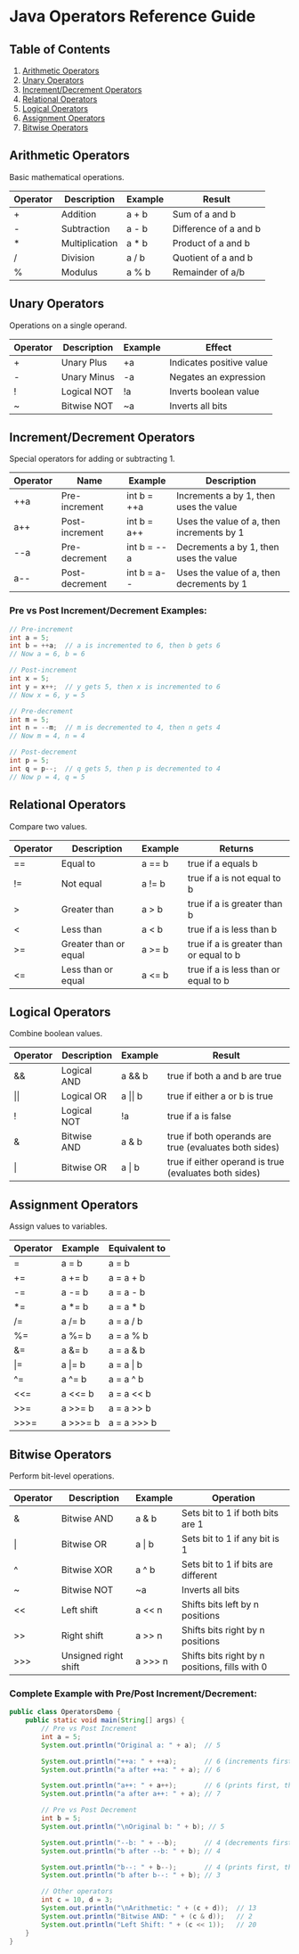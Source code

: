 # Java Operators Reference Guide

## Table of Contents
1. [Arithmetic Operators](#arithmetic-operators)
2. [Unary Operators](#unary-operators)
3. [Increment/Decrement Operators](#increment-decrement-operators)
4. [Relational Operators](#relational-operators)
5. [Logical Operators](#logical-operators)
6. [Assignment Operators](#assignment-operators)
7. [Bitwise Operators](#bitwise-operators)

## Arithmetic Operators
Basic mathematical operations.

| Operator | Description    | Example | Result                |
|----------|----------------|---------|-----------------------|
| +        | Addition       | a + b   | Sum of a and b        |
| -        | Subtraction    | a - b   | Difference of a and b |
| *        | Multiplication | a * b   | Product of a and b    |
| /        | Division       | a / b   | Quotient of a and b   |
| %        | Modulus        | a % b   | Remainder of a/b      |

## Unary Operators
Operations on a single operand.

| Operator | Description | Example | Effect                   |
|----------|-------------|---------|--------------------------|
| +        | Unary Plus  | +a      | Indicates positive value |
| -        | Unary Minus | -a      | Negates an expression    |
| !        | Logical NOT | !a      | Inverts boolean value    |
| ~        | Bitwise NOT | ~a      | Inverts all bits         |

## Increment/Decrement Operators
Special operators for adding or subtracting 1.

| Operator | Name           | Example     | Description                               |
|----------|----------------|-------------|-------------------------------------------|
| ++a      | Pre-increment  | int b = ++a | Increments a by 1, then uses the value    |
| a++      | Post-increment | int b = a++ | Uses the value of a, then increments by 1 |
| --a      | Pre-decrement  | int b = --a | Decrements a by 1, then uses the value    |
| a--      | Post-decrement | int b = a-- | Uses the value of a, then decrements by 1 |

### Pre vs Post Increment/Decrement Examples:
```java
// Pre-increment
int a = 5;
int b = ++a;  // a is incremented to 6, then b gets 6
// Now a = 6, b = 6

// Post-increment
int x = 5;
int y = x++;  // y gets 5, then x is incremented to 6
// Now x = 6, y = 5

// Pre-decrement
int m = 5;
int n = --m;  // m is decremented to 4, then n gets 4
// Now m = 4, n = 4

// Post-decrement
int p = 5;
int q = p--;  // q gets 5, then p is decremented to 4
// Now p = 4, q = 5
```

## Relational Operators
Compare two values.

| Operator | Description           | Example | Returns                                 |
|----------|-----------------------|---------|-----------------------------------------|
| ==       | Equal to              | a == b  | true if a equals b                      |
| !=       | Not equal             | a != b  | true if a is not equal to b             |
| >        | Greater than          | a > b   | true if a is greater than b             |
| <        | Less than             | a < b   | true if a is less than b                |
| >=       | Greater than or equal | a >= b  | true if a is greater than or equal to b |
| <=       | Less than or equal    | a <= b  | true if a is less than or equal to b    |

## Logical Operators
Combine boolean values.

| Operator | Description | Example  | Result                                                |
|----------|-------------|----------|-------------------------------------------------------|
| &&       | Logical AND | a && b   | true if both a and b are true                         |
| \|\|     | Logical OR  | a \|\| b | true if either a or b is true                         |
| !        | Logical NOT | !a       | true if a is false                                    |
| &        | Bitwise AND | a & b    | true if both operands are true (evaluates both sides) |
| \|       | Bitwise OR  | a \| b   | true if either operand is true (evaluates both sides) |

## Assignment Operators
Assign values to variables.

| Operator | Example  | Equivalent to |
|----------|----------|---------------|
| =        | a = b    | a = b         |
| +=       | a += b   | a = a + b     |
| -=       | a -= b   | a = a - b     |
| *=       | a *= b   | a = a * b     |
| /=       | a /= b   | a = a / b     |
| %=       | a %= b   | a = a % b     |
| &=       | a &= b   | a = a & b     |
| \|=      | a \|= b  | a = a \| b    |
| ^=       | a ^= b   | a = a ^ b     |
| <<=      | a <<= b  | a = a << b    |
| >>=      | a >>= b  | a = a >> b    |
| >>>=     | a >>>= b | a = a >>> b   |

## Bitwise Operators
Perform bit-level operations.

| Operator | Description          | Example | Operation                                      |
|----------|----------------------|---------|------------------------------------------------|
| &        | Bitwise AND          | a & b   | Sets bit to 1 if both bits are 1               |
| \|       | Bitwise OR           | a \| b  | Sets bit to 1 if any bit is 1                  |
| ^        | Bitwise XOR          | a ^ b   | Sets bit to 1 if bits are different            |
| ~        | Bitwise NOT          | ~a      | Inverts all bits                               |
| <<       | Left shift           | a << n  | Shifts bits left by n positions                |
| >>       | Right shift          | a >> n  | Shifts bits right by n positions               |
| >>>      | Unsigned right shift | a >>> n | Shifts bits right by n positions, fills with 0 |

### Complete Example with Pre/Post Increment/Decrement:

```java
public class OperatorsDemo {
    public static void main(String[] args) {
        // Pre vs Post Increment
        int a = 5;
        System.out.println("Original a: " + a);  // 5

        System.out.println("++a: " + ++a);       // 6 (increments first, then prints)
        System.out.println("a after ++a: " + a); // 6

        System.out.println("a++: " + a++);       // 6 (prints first, then increments)
        System.out.println("a after a++: " + a); // 7

        // Pre vs Post Decrement
        int b = 5;
        System.out.println("\nOriginal b: " + b); // 5

        System.out.println("--b: " + --b);       // 4 (decrements first, then prints)
        System.out.println("b after --b: " + b); // 4

        System.out.println("b--: " + b--);       // 4 (prints first, then decrements)
        System.out.println("b after b--: " + b); // 3

        // Other operators
        int c = 10, d = 3;
        System.out.println("\nArithmetic: " + (c + d));  // 13
        System.out.println("Bitwise AND: " + (c & d));   // 2
        System.out.println("Left Shift: " + (c << 1));   // 20
    }
}
```
